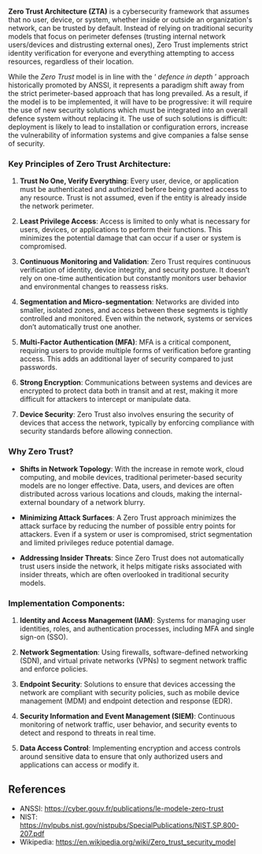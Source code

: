 **Zero Trust Architecture (ZTA)** is a cybersecurity framework that assumes that no user, device, or system, whether inside or outside an organization's network, can be trusted by default. Instead of relying on traditional security models that focus on perimeter defenses (trusting internal network users/devices and distrusting external ones), Zero Trust implements strict identity verification for everyone and everything attempting to access resources, regardless of their location.

While the _Zero Trust_ model is in line with the ‘ _defence in depth_ ’ approach historically promoted by ANSSI, it represents a paradigm shift away from the strict perimeter-based approach that has long prevailed. As a result, if the model is to be implemented, it will have to be progressive: it will require the use of new security solutions which must be integrated into an overall defence system without replacing it. The use of such solutions is difficult: deployment is likely to lead to installation or configuration errors, increase the vulnerability of information systems and give companies a false sense of security.

### Key Principles of Zero Trust Architecture:

1. **Trust No One, Verify Everything**: Every user, device, or application must be authenticated and authorized before being granted access to any resource. Trust is not assumed, even if the entity is already inside the network perimeter.

1. **Least Privilege Access**: Access is limited to only what is necessary for users, devices, or applications to perform their functions. This minimizes the potential damage that can occur if a user or system is compromised.

1. **Continuous Monitoring and Validation**: Zero Trust requires continuous verification of identity, device integrity, and security posture. It doesn’t rely on one-time authentication but constantly monitors user behavior and environmental changes to reassess risks.

1. **Segmentation and Micro-segmentation**: Networks are divided into smaller, isolated zones, and access between these segments is tightly controlled and monitored. Even within the network, systems or services don’t automatically trust one another.

1. **Multi-Factor Authentication (MFA)**: MFA is a critical component, requiring users to provide multiple forms of verification before granting access. This adds an additional layer of security compared to just passwords.

1. **Strong Encryption**: Communications between systems and devices are encrypted to protect data both in transit and at rest, making it more difficult for attackers to intercept or manipulate data.

1. **Device Security**: Zero Trust also involves ensuring the security of devices that access the network, typically by enforcing compliance with security standards before allowing connection.

### Why Zero Trust?

- **Shifts in Network Topology**: With the increase in remote work, cloud computing, and mobile devices, traditional perimeter-based security models are no longer effective. Data, users, and devices are often distributed across various locations and clouds, making the internal-external boundary of a network blurry.

- **Minimizing Attack Surfaces**: A Zero Trust approach minimizes the attack surface by reducing the number of possible entry points for attackers. Even if a system or user is compromised, strict segmentation and limited privileges reduce potential damage.

- **Addressing Insider Threats**: Since Zero Trust does not automatically trust users inside the network, it helps mitigate risks associated with insider threats, which are often overlooked in traditional security models.

### Implementation Components:

1. **Identity and Access Management (IAM)**: Systems for managing user identities, roles, and authentication processes, including MFA and single sign-on (SSO).

1. **Network Segmentation**: Using firewalls, software-defined networking (SDN), and virtual private networks (VPNs) to segment network traffic and enforce policies.

1. **Endpoint Security**: Solutions to ensure that devices accessing the network are compliant with security policies, such as mobile device management (MDM) and endpoint detection and response (EDR).

1. **Security Information and Event Management (SIEM)**: Continuous monitoring of network traffic, user behavior, and security events to detect and respond to threats in real time.

1. **Data Access Control**: Implementing encryption and access controls around sensitive data to ensure that only authorized users and applications can access or modify it.

## References

- ANSSI: https://cyber.gouv.fr/publications/le-modele-zero-trust
- NIST: https://nvlpubs.nist.gov/nistpubs/SpecialPublications/NIST.SP.800-207.pdf
- Wikipedia: https://en.wikipedia.org/wiki/Zero_trust_security_model
